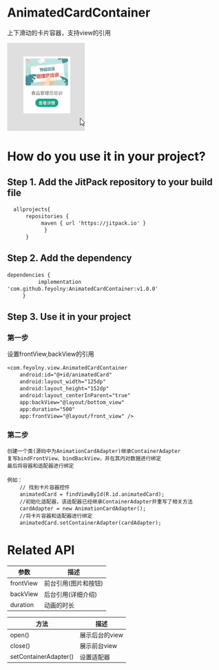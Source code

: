 # AnimatedCardContainer
上下滑动的卡片容器，支持view的引用

![image](https://raw.githubusercontent.com/feyolny/RelatedPictureCollection/master/AnimatedCardContainer/Video_2019-05-09_193219.gif)

# How do you use it in your project?
## Step 1. Add the JitPack repository to your build file

      allprojects{
          repositories {
		       maven { url 'https://jitpack.io' }
		        }
	      }
 
## Step 2. Add the dependency
 
    dependencies {
	          implementation 'com.github.feyolny:AnimatedCardContainer:v1.0.0'
	     }
 
 ## Step 3. Use it in your project
 
### 第一步

   设置frontView,backView的引用
   
    <com.feyolny.view.AnimatedCardContainer
        android:id="@+id/animatedCard"
        android:layout_width="125dp"
        android:layout_height="152dp"
        android:layout_centerInParent="true"
        app:backView="@layout/bottom_view"
        app:duration="500"
        app:frontView="@layout/front_view" />
 
 ### 第二步

    创建一个类(源码中为AnimationCardAdapter)继承ContainerAdapter
    复写bindFrontView、bindBackView，并在其内对数据进行绑定
    最后将容器和适配器进行绑定
 
    例如：
        // 找到卡片容器控件
        animatedCard = findViewById(R.id.animatedCard);
        //初始化适配器，该适配器已经继承ContainerAdapter并重写了相关方法
        cardAdapter = new AnimationCardAdapter();
        //将卡片容器和适配器进行绑定
        animatedCard.setContainerAdapter(cardAdapter);
 

 
 # Related API
 
  参数 | 描述 
  -|-
  frontView|前台引用(图片和按钮)
  backView|后台引用(详细介绍)
  duration|动画的时长
  
  
  方法 | 描述 
   -|-
  open()|展示后台的view
  close()|展示前台view
  setContainerAdapter()|设置适配器
 
  
